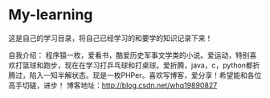 # My-learning
这是自己的学习目录，将自己已经学习的和要学的知识记录下来！


自我介绍：
程序猿一枚，爱看书，酷爱历史军事文学类的小说。爱运动，特别喜欢打篮球和跑步，现在在学习打乒乓球和打桌球。爱折腾，java，c，python都折腾过，陷入一知半解状态。现是一枚PHPer。喜欢写博客，爱分享！希望能和各位高手切磋，进步！
博客地址：http://blog.csdn.net/whq19890827
